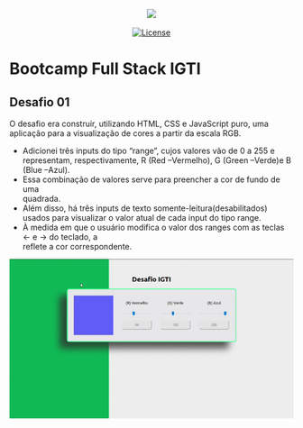 ﻿<p align="center"><img src="https://apexensino.com.br/wp-content/uploads/2017/11/html-css-javascript.jpg" width="400"></p>

<p align="center">
<a href="#"><img src="https://poser.pugx.org/laravel/framework/license.svg" alt="License"></a>
</p>
 
 
 # Bootcamp Full Stack IGTI
## Desafio 01

O desafio era construir,   utilizando   HTML,   CSS   e   JavaScript   puro,   uma   aplicação   para   a visualização de cores a partir da escala RGB.

- Adicionei três inputs do tipo “range”, cujos valores vão de 0 a 255 e representam, respectivamente, R (Red –Vermelho), G (Green –Verde)e B (Blue –Azul).
- Essa combinação de valores serve para preencher a cor de fundo de uma <div> quadrada.
- Além  disso, há  três  inputs  de  texto  somente-leitura(desabilitados) usados para visualizar o valor atual de cada input do tipo range.
- À medida em que o usuário modifica o valor dos ranges com as teclas ← e → do teclado, a <div> reflete a cor correspondente.  
  
  
 
![Desafio](https://github.com/alex-dev2015/desafio01_IGTI/blob/master/img/Desafio%20IGTI%20-%20Modulo%201.gif)  


